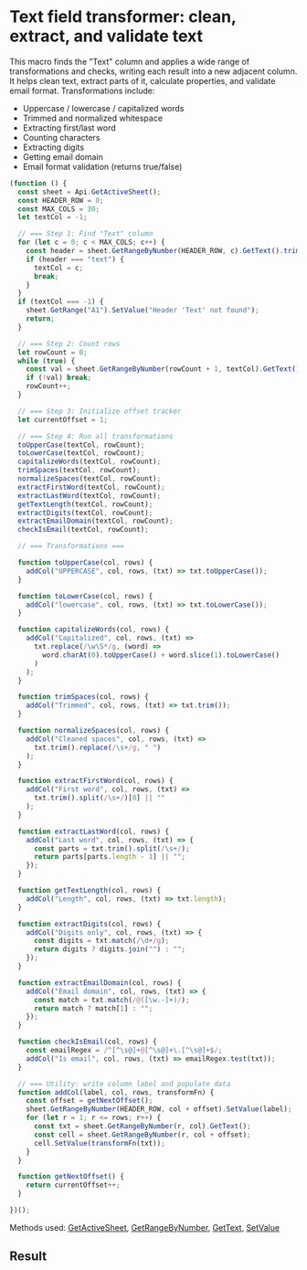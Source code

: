 # Text field transformer: clean, extract, and validate text

This macro finds the "Text" column and applies a wide range of transformations and checks, writing each result into a new adjacent column. It helps clean text, extract parts of it, calculate properties, and validate email format.
Transformations include:
- Uppercase / lowercase / capitalized words
- Trimmed and normalized whitespace
- Extracting first/last word
- Counting characters
- Extracting digits
- Getting email domain
- Email format validation (returns true/false)

```ts
(function () {
  const sheet = Api.GetActiveSheet();
  const HEADER_ROW = 0;
  const MAX_COLS = 30;
  let textCol = -1;

  // === Step 1: Find "Text" column
  for (let c = 0; c < MAX_COLS; c++) {
    const header = sheet.GetRangeByNumber(HEADER_ROW, c).GetText().trim().toLowerCase();
    if (header === "text") {
      textCol = c;
      break;
    }
  }
  if (textCol === -1) {
    sheet.GetRange("A1").SetValue("Header 'Text' not found");
    return;
  }

  // === Step 2: Count rows
  let rowCount = 0;
  while (true) {
    const val = sheet.GetRangeByNumber(rowCount + 1, textCol).GetText().trim();
    if (!val) break;
    rowCount++;
  }

  // === Step 3: Initialize offset tracker
  let currentOffset = 1;

  // === Step 4: Run all transformations
  toUpperCase(textCol, rowCount);
  toLowerCase(textCol, rowCount);
  capitalizeWords(textCol, rowCount);
  trimSpaces(textCol, rowCount);
  normalizeSpaces(textCol, rowCount);
  extractFirstWord(textCol, rowCount);
  extractLastWord(textCol, rowCount);
  getTextLength(textCol, rowCount);
  extractDigits(textCol, rowCount);
  extractEmailDomain(textCol, rowCount);
  checkIsEmail(textCol, rowCount);

  // === Transformations ===

  function toUpperCase(col, rows) {
    addCol("UPPERCASE", col, rows, (txt) => txt.toUpperCase());
  }

  function toLowerCase(col, rows) {
    addCol("lowercase", col, rows, (txt) => txt.toLowerCase());
  }

  function capitalizeWords(col, rows) {
    addCol("Capitalized", col, rows, (txt) =>
      txt.replace(/\w\S*/g, (word) =>
        word.charAt(0).toUpperCase() + word.slice(1).toLowerCase()
      )
    );
  }

  function trimSpaces(col, rows) {
    addCol("Trimmed", col, rows, (txt) => txt.trim());
  }

  function normalizeSpaces(col, rows) {
    addCol("Cleaned spaces", col, rows, (txt) =>
      txt.trim().replace(/\s+/g, " ")
    );
  }

  function extractFirstWord(col, rows) {
    addCol("First word", col, rows, (txt) =>
      txt.trim().split(/\s+/)[0] || ""
    );
  }

  function extractLastWord(col, rows) {
    addCol("Last word", col, rows, (txt) => {
      const parts = txt.trim().split(/\s+/);
      return parts[parts.length - 1] || "";
    });
  }

  function getTextLength(col, rows) {
    addCol("Length", col, rows, (txt) => txt.length);
  }

  function extractDigits(col, rows) {
    addCol("Digits only", col, rows, (txt) => {
      const digits = txt.match(/\d+/g);
      return digits ? digits.join("") : "";
    });
  }

  function extractEmailDomain(col, rows) {
    addCol("Email domain", col, rows, (txt) => {
      const match = txt.match(/@([\w.-]+)/);
      return match ? match[1] : "";
    });
  }

  function checkIsEmail(col, rows) {
    const emailRegex = /^[^\s@]+@[^\s@]+\.[^\s@]+$/;
    addCol("Is email", col, rows, (txt) => emailRegex.test(txt));
  }

  // === Utility: write column label and populate data
  function addCol(label, col, rows, transformFn) {
    const offset = getNextOffset();
    sheet.GetRangeByNumber(HEADER_ROW, col + offset).SetValue(label);
    for (let r = 1; r <= rows; r++) {
      const txt = sheet.GetRangeByNumber(r, col).GetText();
      const cell = sheet.GetRangeByNumber(r, col + offset);
      cell.SetValue(transformFn(txt));
    }
  }

  function getNextOffset() {
    return currentOffset++;
  }

})();
```

Methods used: [GetActiveSheet](/docs/office-api/usage-api/spreadsheet-api/Api/Methods/GetActiveSheet.md), [GetRangeByNumber](/docs/office-api/usage-api/spreadsheet-api/ApiWorksheet/Methods/GetRangeByNumber.md), [GetText](/docs/office-api/usage-api/spreadsheet-api/ApiRange/Methods/GetText.md), [SetValue](/docs/office-api/usage-api/spreadsheet-api/ApiRange/Methods/SetValue.md)
 
## Result


